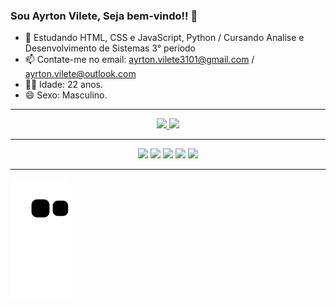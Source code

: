 ### Sou Ayrton Vilete, Seja bem-vindo!! 👋

- 🌱 Estudando HTML, CSS e JavaScript, Python / Cursando Analise e Desenvolvimento de Sistemas 3° período
- 📫 Contate-me no email: ayrton.vilete3101@gmail.com / ayrton.vilete@outlook.com
- 🧔🏻 Idade: 22 anos.
- 😄 Sexo: Masculino.
<hr>
<div align="center">
  <a href="https://github.com/AyrtonVilete">
  <img height="150em" src="https://github-readme-stats.vercel.app/api?username=AyrtonVilete&theme=radical&show_icons=true"/>
  <img height="150em" src="https://github-readme-stats.vercel.app/api/top-langs/?username=AyrtonVilete&layout=compact&langs_count=7&theme=radical"/>
</div>
<hr>
<div align="center">
  <a href="https://instagram.com/ayrtonvilete" target="_blank"><img src="https://img.shields.io/badge/-Instagram-%23E4405F?style=for-the-badge&logo=instagram&logoColor=white" target="_blank"></a>
 	<a href="https://www.twitch.tv/Urtoon" target="_blank"><img src="https://img.shields.io/badge/Twitch-9146FF?style=for-the-badge&logo=twitch&logoColor=white" target="_blank"></a>
  <a href = "mailto:ayrton.vilete3101@gmail.com"><img src="https://img.shields.io/badge/-Gmail-%23333?style=for-the-badge&logo=gmail&logoColor=white" target="_blank"></a>
  <a href = "mailto:ayrton.vilete@outlook.com"><img src="https://img.shields.io/badge/-Gmail-%23333?style=for-the-badge&logo=gmail&logoColor=white" target="_blank"></a>
  <a href="https://www.linkedin.com/in/ayrton-vilete" target="_blank"><img src="https://img.shields.io/badge/-LinkedIn-%230077B5?style=for-the-badge&logo=linkedin&logoColor=white" target="_blank"></a>
<hr>
</div>
 
![snake gif](https://github.com/AyrtonVilete/AyrtonVilete/blob/output/github-contribution-grid-snake.svg)

